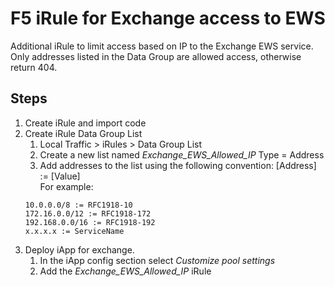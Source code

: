 # F5 iRule for Exchange access to EWS
Additional iRule to limit access based on IP to the Exchange EWS service. Only addresses listed in the Data Group are allowed access, otherwise return 404. 

## Steps
1. Create iRule and import code
2. Create iRule Data Group List
    1. Local Traffic > iRules > Data Group List
    2. Create a new list named *Exchange_EWS_Allowed_IP* Type = Address
    3. Add addresses to the list using the following convention: [Address] := [Value]  
    For example: 
    ```
    10.0.0.0/8 := RFC1918-10
    172.16.0.0/12 := RFC1918-172
    192.168.0.0/16 := RFC1918-192
    x.x.x.x := ServiceName
    ```
3. Deploy iApp for exchange. 
    1. In the iApp config section select *Customize pool settings*
    2. Add the *Exchange_EWS_Allowed_IP* iRule
